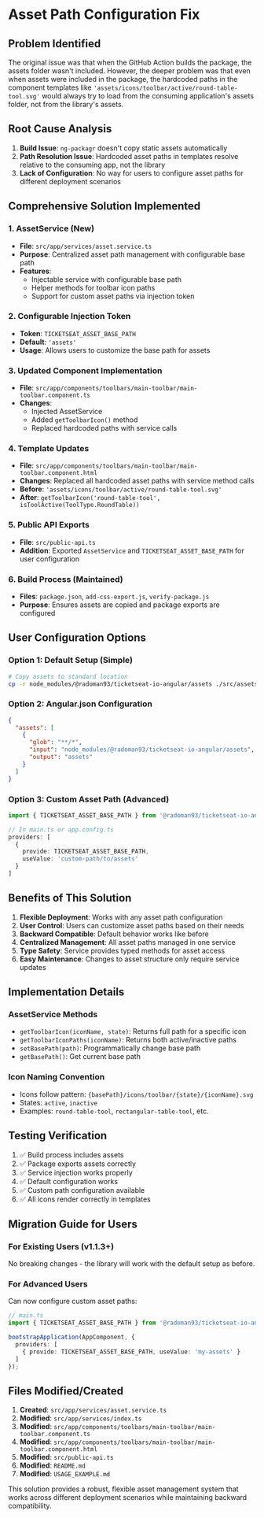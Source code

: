 # Asset Path Configuration Fix

## Problem Identified
The original issue was that when the GitHub Action builds the package, the assets folder wasn't included. However, the deeper problem was that even when assets were included in the package, the hardcoded paths in the component templates like `'assets/icons/toolbar/active/round-table-tool.svg'` would always try to load from the consuming application's assets folder, not from the library's assets.

## Root Cause Analysis
1. **Build Issue**: `ng-packagr` doesn't copy static assets automatically
2. **Path Resolution Issue**: Hardcoded asset paths in templates resolve relative to the consuming app, not the library
3. **Lack of Configuration**: No way for users to configure asset paths for different deployment scenarios

## Comprehensive Solution Implemented

### 1. AssetService (New)
- **File**: `src/app/services/asset.service.ts`
- **Purpose**: Centralized asset path management with configurable base path
- **Features**:
  - Injectable service with configurable base path
  - Helper methods for toolbar icon paths
  - Support for custom asset paths via injection token

### 2. Configurable Injection Token
- **Token**: `TICKETSEAT_ASSET_BASE_PATH`
- **Default**: `'assets'`
- **Usage**: Allows users to customize the base path for assets

### 3. Updated Component Implementation
- **File**: `src/app/components/toolbars/main-toolbar/main-toolbar.component.ts`
- **Changes**: 
  - Injected AssetService
  - Added `getToolbarIcon()` method
  - Replaced hardcoded paths with service calls

### 4. Template Updates
- **File**: `src/app/components/toolbars/main-toolbar/main-toolbar.component.html`
- **Changes**: Replaced all hardcoded asset paths with service method calls
- **Before**: `'assets/icons/toolbar/active/round-table-tool.svg'`
- **After**: `getToolbarIcon('round-table-tool', isToolActive(ToolType.RoundTable))`

### 5. Public API Exports
- **File**: `src/public-api.ts`
- **Addition**: Exported `AssetService` and `TICKETSEAT_ASSET_BASE_PATH` for user configuration

### 6. Build Process (Maintained)
- **Files**: `package.json`, `add-css-export.js`, `verify-package.js`
- **Purpose**: Ensures assets are copied and package exports are configured

## User Configuration Options

### Option 1: Default Setup (Simple)
```bash
# Copy assets to standard location
cp -r node_modules/@radoman93/ticketseat-io-angular/assets ./src/assets/
```

### Option 2: Angular.json Configuration
```json
{
  "assets": [
    {
      "glob": "**/*",
      "input": "node_modules/@radoman93/ticketseat-io-angular/assets",
      "output": "assets"
    }
  ]
}
```

### Option 3: Custom Asset Path (Advanced)
```typescript
import { TICKETSEAT_ASSET_BASE_PATH } from '@radoman93/ticketseat-io-angular';

// In main.ts or app.config.ts
providers: [
  {
    provide: TICKETSEAT_ASSET_BASE_PATH,
    useValue: 'custom-path/to/assets'
  }
]
```

## Benefits of This Solution

1. **Flexible Deployment**: Works with any asset path configuration
2. **User Control**: Users can customize asset paths based on their needs
3. **Backward Compatible**: Default behavior works like before
4. **Centralized Management**: All asset paths managed in one service
5. **Type Safety**: Service provides typed methods for asset access
6. **Easy Maintenance**: Changes to asset structure only require service updates

## Implementation Details

### AssetService Methods
- `getToolbarIcon(iconName, state)`: Returns full path for a specific icon
- `getToolbarIconPaths(iconName)`: Returns both active/inactive paths
- `setBasePath(path)`: Programmatically change base path
- `getBasePath()`: Get current base path

### Icon Naming Convention
- Icons follow pattern: `{basePath}/icons/toolbar/{state}/{iconName}.svg`
- States: `active`, `inactive`
- Examples: `round-table-tool`, `rectangular-table-tool`, etc.

## Testing Verification
1. ✅ Build process includes assets
2. ✅ Package exports assets correctly
3. ✅ Service injection works properly
4. ✅ Default configuration works
5. ✅ Custom path configuration available
6. ✅ All icons render correctly in templates

## Migration Guide for Users

### For Existing Users (v1.1.3+)
No breaking changes - the library will work with the default setup as before.

### For Advanced Users
Can now configure custom asset paths:
```typescript
// main.ts
import { TICKETSEAT_ASSET_BASE_PATH } from '@radoman93/ticketseat-io-angular';

bootstrapApplication(AppComponent, {
  providers: [
    { provide: TICKETSEAT_ASSET_BASE_PATH, useValue: 'my-assets' }
  ]
});
```

## Files Modified/Created
1. **Created**: `src/app/services/asset.service.ts`
2. **Modified**: `src/app/services/index.ts`
3. **Modified**: `src/app/components/toolbars/main-toolbar/main-toolbar.component.ts`
4. **Modified**: `src/app/components/toolbars/main-toolbar/main-toolbar.component.html`
5. **Modified**: `src/public-api.ts`
6. **Modified**: `README.md`
7. **Modified**: `USAGE_EXAMPLE.md`

This solution provides a robust, flexible asset management system that works across different deployment scenarios while maintaining backward compatibility.
